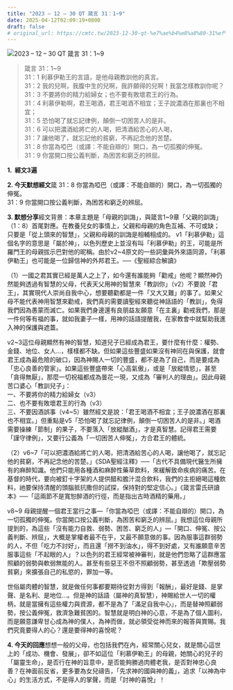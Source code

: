 ```yaml
---
title: "2023 – 12 – 30 QT 箴言 31：1~9"
date: 2025-04-12T02:09:19+0800
draft: false
# original_url: https://cmtc.tw/2023-12-30-qt-%e7%ae%b4%e8%a8%80-31%ef%bc%9a19
---
```


![2023 – 12 – 30 QT 箴言 31：1~9](/images/qt.jpg  "2023 – 12 – 30 QT 箴言 31：1~9")

> 箴言 31：1~9  
> 31：1 利慕伊勒王的言語，是他母親教訓他的真言。  
> 31：2 我的兒啊，我腹中生的兒啊，我許願得的兒啊！我當怎樣教訓你呢？  
> 31：3 不要將你的精力給婦女；也不要有敗壞君王的行為。  
> 31：4 利慕伊勒啊，君王喝酒，君王喝酒不相宜；王子說濃酒在那裏也不相宜；  
> 31：5 恐怕喝了就忘記律例，顛倒一切困苦人的是非。  
> 31：6 可以把濃酒給將亡的人喝，把清酒給苦心的人喝，  
> 31：7 讓他喝了，就忘記他的貧窮，不再記念他的苦楚。  
> 31：8 你當為啞巴（或譯：不能自辯的）開口，為一切孤獨的伸冤。  
> 31：9 你當開口按公義判斷，為困苦和窮乏的辨屈。

**1.  經文3遍**

**2. 今天默想經文**箴 31：8 你當為啞巴（或譯：不能自辯的）開口，為一切孤獨的伸冤。  
31：9 你當開口按公義判斷，為困苦和窮乏的辨屈。

**3. 默想分享**經文背景：本章主題是「母親的訓誨」，與箴言1~9章「父親的訓誨」（1：8）首尾對應。在教養兒女的事情上，父親和母親的角色互補、不可或缺；只要是「從上頭來的智慧」，父親和母親的訓誨是相輔相成的。 v1「利慕伊勒」這個名字的意思是「屬於神」，以色列歷史上並沒有叫「利慕伊勒」的王，可能是所羅門王的母親拔示巴對他的昵稱。由於v2~4原文的一些詞彙與外來語同源，「利慕伊勒王」也可能是一位歸信神的外邦君王。──《聖經綜合解讀》

（1）一國之君其實已經是萬人之上了，如今還有誰能夠「勸戒」他呢？顯然神仍然能夠透過有智慧的父母，代表天父用神的智慧來「教訓你」（v2）不要說「君王」，其實現代人崇尚自我中心，想要聽勸都是一件「又大又難」的事了。如果父母不能代表神用智慧來勸戒，我們真的需要讀聖經來聽從神話語的「教訓」，免得我們因為愚蒙而滅亡。如果我們身邊還有良朋益友願意「在主裏」勸戒我們，那是一件何等有福的事，就如我妻子一樣，用神的話語提醒我，在家教會中就幫助我進入神的保護與遮蓋。

v2~3這位母親顯然有神的智慧，知道兒子已經成為君王，要什麼有什麼：權勢、金錢、地位、女人…，樣樣都不缺。但如果這些豐盛如果沒有神同在與保護，就會君王成為最危險的破口，因為神賜人一切的豐盛，都不是為了自己，而是要成為「忠心良善的管家」。如果這些豐盛帶來「心高氣傲」，或是「放縱情慾」，甚至「貪得無厭」，那麼一切祝福都成為曇花一現，又成為「審判人的理由」。因此母親苦口婆心「教訓兒子」：  
一、不要將你的精力給婦女（v3）  
二、也不要有敗壞君王的行為（v3）  
三、不要因酒誤事（v4~5）雖然經文是說：「君王喝酒不相宜；王子說濃酒在那裏也不相宜。」但重點是v5「恐怕喝了就忘記律例，顛倒一切困苦人的是非。」喝酒需要操練「節制」的果子，不要落入「放縱酗酒」，才是真智慧。記得君王需要「謹守律例」，又要行公義為「一切困苦人伸冤」，方合君王的體統。

（2）v6~7「可以把濃酒給將亡的人喝，把清酒給苦心的人喝，讓他喝了，就忘記他的貧窮，不再記念他的苦楚。」《SDA聖經注釋》──「古代不具備現代醫生所擁有的麻醉知識。他們只能用各種酒和麻醉性藥草飲料，來緩解致命疾病的痛苦。在基督的時代，要向被釘十字架的人提供醋和膽汁混合飲料，我們的主拒絕喝這種飲料，祂要保持清醒的頭腦抵抗撒但的試探，保持對的堅定信心。」《箴言雷氏研讀本》──「這兩節不是寬恕醉酒的行徑，而是指出古時酒精的藥用。」

v8~9 母親提醒一個君王當行之事—「你當為啞巴（或譯：不能自辯的）開口，為一切孤獨的伸冤。你當開口按公義判斷，為困苦和窮乏的辨屈。」我想這位母親所提到的，為這些「沒有能力自救、弱勢、困苦、窮乏的人」—「開口、伸冤、按公義判斷、辨屈」，大概是掌權者最不在乎，又最不願意做的事。因為服事這群弱勢的人，不但「吃力不討好」，而且還「撈不到油水」，得不到好處，又有誰願意辛苦服事這些「不起眼的人」？以色列的君王經常被神審判，就是他們忽略了這群應當照顧的弱勢與軟弱無能的人。甚至有些惡王不但不照顧弱勢，甚至透過「欺壓弱勢貧窮」來擴張自己的私慾的，罪加一等。

世俗屬肉體的智慧，就是做任何事都要期待從對方得到「報酬」，最好是錢、是掌聲、是名利、是地位…。但是神的話語（屬神的真智慧），神賜給世人一切的權柄，就是當擁有這些權力與資源，都不是為了「滿足自我中心」，而是替神照顧弱勢，按公義伸冤，救濟急難貧困的。智慧就是明白神的心意，不是為了個人圖利，而是願意謙卑甘心成為神的僕人，為神而做，就必領受從神而來的報答與賞賜。我們究竟要得人的心？還是要得神的喜悅呢？

**4. 今天的回應**想想一般的父母，也包括我們在內，經常關心兒女，就是關心這世上的「成功、機會、發展」，卻不如這位「利慕伊勒王」的母親，她關心的兒子的「屬靈生命」，是否行在神的旨意中，是否能夠勝過肉體老我，是否對神忠心良善？在神面前反省，更多要為女兒禱告，「先求神的國與神的義」，追求「以神為中心」的生活方式，不是得人的掌聲，而是「討神的喜悅」！